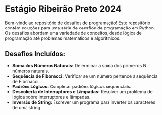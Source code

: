 # Estágio Ribeirão Preto 2024

Bem-vindo ao repositório de desafios de programação! Este repositório contém soluções para uma série de desafios de programação em Python. Os desafios abordam uma variedade de conceitos, desde lógica de programação até problemas matemáticos e algorítmicos.

## Desafios Incluídos:

- **Soma dos Números Naturais:** Determinar a soma dos primeiros N números naturais.
- **Sequência de Fibonacci:** Verificar se um número pertence à sequência de Fibonacci.
- **Padrões Lógicos:** Completar padrões lógicos sequenciais.
- **Descoberta de Interruptores e Lâmpadas:** Resolver um problema de lógica sobre interruptores e lâmpadas.
- **Inversão de String:** Escrever um programa para inverter os caracteres de uma string.
